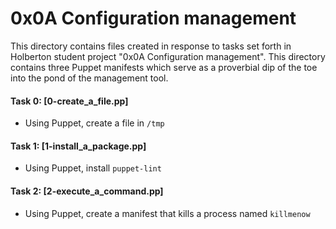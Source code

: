 # 0x0A Configuration management

This directory contains files created in response to tasks set forth in Holberton student project "0x0A Configuration management". This directory contains three Puppet manifests which serve as a proverbial dip of the toe into the pond of the management tool.

#### Task 0: [0-create_a_file.pp]
* Using Puppet, create a file in `/tmp`
#### Task 1: [1-install_a_package.pp]
* Using Puppet, install `puppet-lint`
#### Task 2: [2-execute_a_command.pp]
* Using Puppet, create a manifest that kills a process named `killmenow`

